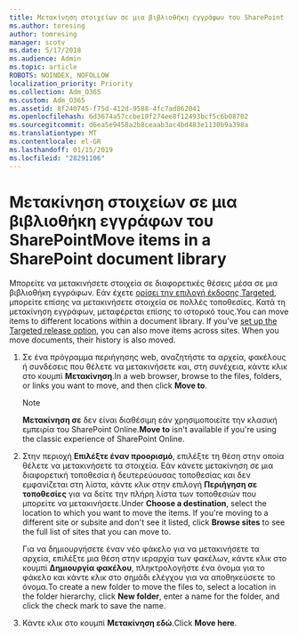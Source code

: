 ```yaml
---
title: Μετακίνηση στοιχείων σε μια βιβλιοθήκη εγγράφων του SharePoint
ms.author: toresing
author: tomresing
manager: scotv
ms.date: 5/17/2018
ms.audience: Admin
ms.topic: article
ROBOTS: NOINDEX, NOFOLLOW
localization_priority: Priority
ms.collection: Adm_O365
ms.custom: Adm_O365
ms.assetid: 8f240745-f75d-412d-9588-4fc7ad862041
ms.openlocfilehash: 6d3674a57ccbe10f274ee8f12493bcf5c6b08702
ms.sourcegitcommit: d6ea5e9458a2b8ceaab3ac4bd483e1130b9a398a
ms.translationtype: MT
ms.contentlocale: el-GR
ms.lasthandoff: 01/15/2019
ms.locfileid: "28291106"
---
```

# <a name="move-items-in-a-sharepoint-document-library"></a><span data-ttu-id="37e04-102">Μετακίνηση στοιχείων σε μια βιβλιοθήκη εγγράφων του SharePoint</span><span class="sxs-lookup"><span data-stu-id="37e04-102">Move items in a SharePoint document library</span></span>

<span data-ttu-id="37e04-p101">Μπορείτε να μετακινήσετε στοιχεία σε διαφορετικές θέσεις μέσα σε μια βιβλιοθήκη εγγράφων. Εάν έχετε [ορίσει την επιλογή έκδοσης Targeted](https://go.microsoft.com/fwlink/?linkid=622980), μπορείτε επίσης να μετακινήσετε στοιχεία σε πολλές τοποθεσίες. Κατά τη μετακίνηση εγγράφων, μεταφέρεται επίσης το ιστορικό τους.</span><span class="sxs-lookup"><span data-stu-id="37e04-p101">You can move items to different locations within a document library. If you've [set up the Targeted release option](https://go.microsoft.com/fwlink/?linkid=622980), you can also move items across sites. When you move documents, their history is also moved.</span></span>
  
1. <span data-ttu-id="37e04-106">Σε ένα πρόγραμμα περιήγησης web, αναζητήστε τα αρχεία, φακέλους ή συνδέσεις που θέλετε να μετακινήσετε και, στη συνέχεια, κάντε κλικ στο κουμπί **Μετακίνηση**.</span><span class="sxs-lookup"><span data-stu-id="37e04-106">In a web browser, browse to the files, folders, or links you want to move, and then click **Move to**.</span></span>
    
    > [!NOTE]
    > <span data-ttu-id="37e04-107">**Μετακίνηση σε** δεν είναι διαθέσιμη εάν χρησιμοποιείτε την κλασική εμπειρία του SharePoint Online.</span><span class="sxs-lookup"><span data-stu-id="37e04-107">**Move to** isn't available if you're using the classic experience of SharePoint Online.</span></span> 
  
2. <span data-ttu-id="37e04-p102">Στην περιοχή **Επιλέξτε έναν προορισμό**, επιλέξτε τη θέση στην οποία θέλετε να μετακινήσετε τα στοιχεία. Εάν κάνετε μετακίνηση σε μια διαφορετική τοποθεσία ή δευτερεύουσας τοποθεσίας και δεν εμφανίζεται στη λίστα, κάντε κλικ στην επιλογή **Περιήγηση σε τοποθεσίες** για να δείτε την πλήρη λίστα των τοποθεσιών που μπορείτε να μετακινήσετε.</span><span class="sxs-lookup"><span data-stu-id="37e04-p102">Under **Choose a destination**, select the location to which you want to move the items. If you're moving to a different site or subsite and don't see it listed, click **Browse sites** to see the full list of sites that you can move to.</span></span> 
    
    <span data-ttu-id="37e04-110">Για να δημιουργήσετε έναν νέο φάκελο για να μετακινήσετε τα αρχεία, επιλέξτε μια θέση στην ιεραρχία των φακέλων, κάντε κλικ στο κουμπί **Δημιουργία φακέλου**, πληκτρολογήστε ένα όνομα για το φάκελο και κάντε κλικ στο σημάδι ελέγχου για να αποθηκεύσετε το όνομα.</span><span class="sxs-lookup"><span data-stu-id="37e04-110">To create a new folder to move the files to, select a location in the folder hierarchy, click **New folder**, enter a name for the folder, and click the check mark to save the name.</span></span>
    
3. <span data-ttu-id="37e04-111">Κάντε κλικ στο κουμπί **Μετακίνηση εδώ**.</span><span class="sxs-lookup"><span data-stu-id="37e04-111">Click **Move here**.</span></span>
    

